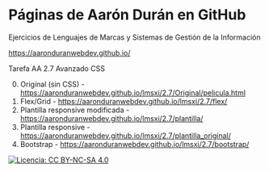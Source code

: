# Páginas de Aarón Durán en GitHub
Ejercicios de Lenguajes de Marcas y Sistemas de Gestión de la Información

https://aaronduranwebdev.github.io/

Tarefa AA 2.7 Avanzado CSS

0. Original (sin CSS) - https://aaronduranwebdev.github.io/lmsxi/2.7/Original/pelicula.html
1. Flex/Grid - https://aaronduranwebdev.github.io/lmsxi/2.7/flex/
2. Plantilla responsive modificada - https://aaronduranwebdev.github.io/lmsxi/2.7/plantilla/
3. Plantilla responsive - https://aaronduranwebdev.github.io/lmsxi/2.7/plantilla_original/
4. Bootstrap - https://aaronduranwebdev.github.io/lmsxi/2.7/bootstrap/

[![Licencia: CC BY-NC-SA 4.0](https://licensebuttons.net/l/by-nc-sa/4.0/80x15.png)](https://creativecommons.org/licenses/by-nc-sa/4.0/)
